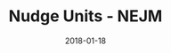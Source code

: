 ---
title: Nudge Units - NEJM
articlename: >-
  Nudge Units to Improve the Delivery of Health Care
date: '2018-01-18'
summary: >-
  Key information and important choices are constantly being presented in health care. Yet often the frames or default options used are selected without attention to strategic goals. Creating a nudge unit in a health care system can lead to consistently better decisions.
authors: >-
  Mitesh S. Patel, Kevin.G. Volpp, David A. Asch
source: 'https://www.nejm.org/doi/full/10.1056/NEJMp1712984'
journal: NEJM
spotlight: false
---